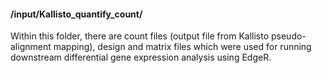 #### /input/Kallisto_quantify_count/ 


Within this folder, there are count files (output file from Kallisto pseudo-alignment mapping), design and matrix files which were used for running downstream differential gene expression analysis using EdgeR.
